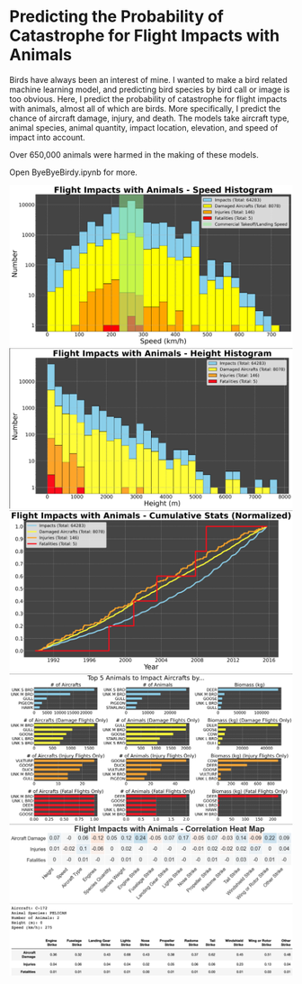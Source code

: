 # Predicting the Probability of Catastrophe for Flight Impacts with Animals

Birds have always been an interest of mine. I wanted to make a bird related machine learning model, and predicting bird species by bird call or image is too obvious. Here, I predict the probability of catastrophe for flight impacts with animals, almost all of which are birds. More specifically, I predict the chance of aircraft damage, injury, and death. The models take aircraft type, animal species, animal quantity, impact location, elevation, and speed of impact into account.

Over 650,000 animals were harmed in the making of these models.

Open ByeByeBirdy.ipynb for more.

![Image](https://github.com/jgbreault/ByeByeBirdy/blob/main/images/speedHist.png)
![Image](https://github.com/jgbreault/ByeByeBirdy/blob/main/images/heightHist.png)
![Image](https://github.com/jgbreault/ByeByeBirdy/blob/main/images/cumulativePlot.png)
![Image](https://github.com/jgbreault/ByeByeBirdy/blob/main/images/mostCommonAnimals.png)
![Image](https://github.com/jgbreault/ByeByeBirdy/blob/main/images/correlationHeatMap.png)
![Image](https://github.com/jgbreault/ByeByeBirdy/blob/main/images/impactPredictions.png)